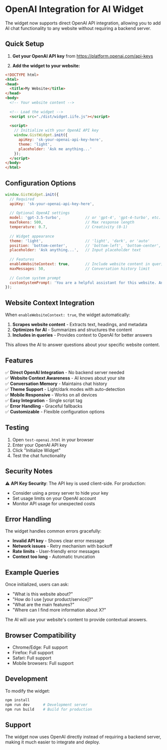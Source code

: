 # OpenAI Integration for AI Widget

The widget now supports direct OpenAI API integration, allowing you to add AI chat functionality to any website without requiring a backend server.

## Quick Setup

1. **Get your OpenAI API key** from https://platform.openai.com/api-keys

2. **Add the widget to your website:**

```html
<!DOCTYPE html>
<html>
<head>
  <title>My Website</title>
</head>
<body>
  <!-- Your website content -->
  
  <!-- Load the widget -->
  <script src="./dist/widget.iife.js"></script>
  
  <script>
    // Initialize with your OpenAI API key
    window.GistWidget.init({
      apiKey: 'sk-your-openai-api-key-here',
      theme: 'light',
      placeholder: 'Ask me anything...'
    });
  </script>
</body>
</html>
```

## Configuration Options

```javascript
window.GistWidget.init({
  // Required
  apiKey: 'sk-your-openai-api-key-here',
  
  // Optional OpenAI settings
  model: 'gpt-3.5-turbo',           // or 'gpt-4', 'gpt-4-turbo', etc.
  maxTokens: 500,                   // Max response length
  temperature: 0.7,                 // Creativity (0-1)
  
  // Widget appearance
  theme: 'light',                   // 'light', 'dark', or 'auto'
  position: 'bottom-center',        // 'bottom-left', 'bottom-center', 'bottom-right'
  placeholder: 'Ask anything...',   // Input placeholder text
  
  // Features
  enableWebsiteContext: true,       // Include website content in queries
  maxMessages: 50,                  // Conversation history limit
  
  // Custom system prompt
  customSystemPrompt: 'You are a helpful assistant for this website. Answer questions based on the website context when available.'
});
```

## Website Context Integration

When `enableWebsiteContext: true`, the widget automatically:

1. **Scrapes website content** - Extracts text, headings, and metadata
2. **Optimizes for AI** - Summarizes and structures the content
3. **Includes in queries** - Provides context to OpenAI for better answers

This allows the AI to answer questions about your specific website content.

## Features

✅ **Direct OpenAI Integration** - No backend server needed  
✅ **Website Context Awareness** - AI knows about your site  
✅ **Conversation Memory** - Maintains chat history  
✅ **Theme Support** - Light/dark modes with auto-detection  
✅ **Mobile Responsive** - Works on all devices  
✅ **Easy Integration** - Single script tag  
✅ **Error Handling** - Graceful fallbacks  
✅ **Customizable** - Flexible configuration options  

## Testing

1. Open `test-openai.html` in your browser
2. Enter your OpenAI API key
3. Click "Initialize Widget"
4. Test the chat functionality

## Security Notes

⚠️ **API Key Security**: The API key is used client-side. For production:
- Consider using a proxy server to hide your key
- Set usage limits on your OpenAI account
- Monitor API usage for unexpected costs

## Error Handling

The widget handles common errors gracefully:

- **Invalid API key** - Shows clear error message
- **Network issues** - Retry mechanism with backoff
- **Rate limits** - User-friendly error messages
- **Context too long** - Automatic truncation

## Example Queries

Once initialized, users can ask:

- "What is this website about?"
- "How do I use [your product/service]?"
- "What are the main features?"
- "Where can I find more information about X?"

The AI will use your website's content to provide contextual answers.

## Browser Compatibility

- Chrome/Edge: Full support
- Firefox: Full support  
- Safari: Full support
- Mobile browsers: Full support

## Development

To modify the widget:

```bash
npm install
npm run dev      # Development server
npm run build    # Build for production
```

## Support

The widget now uses OpenAI directly instead of requiring a backend server, making it much easier to integrate and deploy.